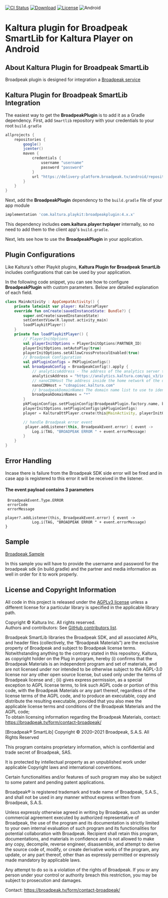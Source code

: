 [![CI Status](https://travis-ci.org/kaltura/playkit-android-broadpeak-smartlib.svg?branch=develop)](https://travis-ci.com/github/kaltura/playkit-android-broadpeak-smartlib)
[![Download](https://img.shields.io/maven-central/v/com.kaltura.playkit/broadpeakplugin?label=Download)](https://search.maven.org/artifact/com.kaltura.playkit/broadpeakplugin)
[![License](https://img.shields.io/badge/license-AGPLv3-black.svg)](https://github.com/kaltura/playkit-android/blob/master/LICENSE)
![Android](https://img.shields.io/badge/platform-android-green.svg)

# Kaltura plugin for Broadpeak SmartLib for Kaltura Player on Android

## About Kaltura Plugin for Broadpeak SmartLib
Broadpeak plugin is designed for integration a [Broadpeak service](https://broadpeak.tv/)

## Kaltura Plugin for Broadpeak SmartLib Integration
The easiest way to get the **BroadpeakPlugin** is to add it as a Gradle dependency.
First, add `Smartlib` repository with your credentials to your root `build.gradle`
```Groovy
allprojects {
    repositories {
        google()
        jcenter()
        maven {
            credentials {
                username "username"
                password "password"
            }
            url "https://delivery-platform.broadpeak.tv/android/repository/smartlib"
        }
    }
}
```
Next, add the **BroadpeakPlugin** dependency to the `build.gradle` file of your app module
```Groovy
implementation 'com.kaltura.playkit:broadpeakplugin:4.x.x'
```

This dependency includes **com.kaltura.player:tvplayer** internally, so no need to add them to the client app's `build.gradle`.

Next, lets see how to use the **BroadpeakPlugin** in your application.

## Plugin Configurations

Like Kaltura's other Playkit plugins, **Kaltura Plugin for Broadpeak SmartLib** includes configurations that can be used by your application.

In the following code snippet, you can see how to configure **BroadpeakPlugin** with custom parameters. Below are detailed explanation of each field.

```Kotlin
class MainActivity : AppCompatActivity() {
    private lateinit var player: KalturaPlayer
    override fun onCreate(savedInstanceState: Bundle?) {
        super.onCreate(savedInstanceState)
        setContentView(R.layout.activity_main)
        loadPlaykitPlayer()
    }
    private fun loadPlaykitPlayer() {
        // PlayerInitOptions
        val playerInitOptions = PlayerInitOptions(PARTNER_ID)
        playerInitOptions.setAutoPlay(true)
        playerInitOptions.setAllowCrossProtocolEnabled(true)
        // Broadpeak Configuration
        val pkPluginConfigs = PKPluginConfigs()
        val broadpeakConfig = BroadpeakConfig().apply {
            // analyticsAddress - The address of the analytics server to send metrics to
            analyticsAddress = "https://analytics.kaltura.com/api_v3/index.php"
            // nanoCDNHost The address inside the home network of the device where the nanoCDN is embedded or "discover" if the discovery is enabled on the nanoCDN.
            nanoCDNHost = "cdnapisec.kaltura.com"
            // broadpeakDomainNames The domain name list to use to identify url(s) using broadpeak product (i.e "cdn.broadpeak.com,cdn2.broadpeak.com"). "*" specific value is used to declare that all given url are using broadpeak product. Empty value "" is used to declare that all given url are not using broadpeak value
            broadpeakDomainNames = "*"
        }
        pkPluginConfigs.setPluginConfig(BroadpeakPlugin.factory.name, broadpeakConfig)
        playerInitOptions.setPluginConfigs(pkPluginConfigs)
        player = KalturaOttPlayer.create(this@MainActivity, playerInitOptions)

        // handle Broadpeak error event
         player.addListener(this, BroadpeakEvent.error) { event ->
            Log.i(TAG, "BROADPEAK ERROR " + event.errorMessage)
        }
    }
}
```

## Error Handling

Incase there is failure from the Broadpeak SDK side error will be fired and in case app is registered to this error it will be received in the listener.

#### The event payload contains 3 parameters

```
 BroadpeakEvent.Type.ERROR
 errorCode
 errorMessage
```

```
player?.addListener(this, BroadpeakEvent.error) { event ->
            Log.i(TAG, "BROADPEAK ERROR " + event.errorMessage)
}
```

## Sample

[Broadpeak Sample](https://github.com/kaltura/kaltura-player-android-samples/tree/master/AdvancedSamples/Broadpeak)

In this sample you will have to provide the username and password for the broadpeak sdk (in build.gradle)
and the partner and media information as well
in order for it to work properly.

## License and Copyright Information

All code in this project is released under the [AGPLv3 license](http://www.gnu.org/licenses/agpl-3.0.html) unless a different license for a particular library is specified in the applicable library path.   

Copyright © Kaltura Inc. All rights reserved.   
Authors and contributors: See [GitHub contributors list](https://github.com/kaltura/playkit-android-broadpeak-smartlib/graphs/contributors).

Broadpeak SmartLib libraries the Broadpeak SDK, and all associated APIs,  and header files (collectively, the “Broadpeak Materials”) are the exclusive property of Broadpeak and subject to Broadpeak license terms.
Notwithstanding anything to the contrary stated in this repository, Kaltura, as copyright holder on the Plug in program, hereby 
(i)	confirms that the Broadpeak Materials is an independent program and set of materials, and are not licensed under nor intended to be otherwise subject to the AGPL-3.0 license nor any other open source license, but used only under the terms of Broadpeak license  and ;
(ii)	gives express permission, as a special exception to AGPL license terms, to link such AGPL code or portion of this code, with the Broadpeak Materials or any part thereof, regardless of the license terms of the AGPL code, and to produce an executable, copy and distribute the resulting executable, provided that you also mee the applicable license terms and conditions of the Broadpeak Materials and the AGPL code;  
To obtain licensing information regarding the Broadpeak Materials, contact: https://broadpeak.tv/form/contact-broadpeak/ 

[Broadpeak®  SmartLib]
Copyright © 2020–2021 Broadpeak, S.A.S.
All Rights Reserved
 
This program contains proprietary information, which is confidential and
trade secret of Broadpeak, SAS.
 
It is protected by intellectual property as an unpublished work under
applicable Copyright laws and international conventions.
 
Certain functionalities and/or features of such program may also be subject
to some patent and pending patent applications.
 
Broadpeak® is registered trademark and trade name of Broadpeak, S.A.S., and
shall not be used in any manner without express written from Broadpeak, S.A.S.
 
Unless expressly otherwise agreed in writing by Broadpeak, such as under
commercial agreement executed by authorized representative of Broadpeak,
the use of the program and its documentation is strictly limited to
your own internal evaluation of such program and its functionalities for
potential collaboration with Broadpeak. Recipient shall retain this program,
documentations, and materials in confidence and is not allowed to make
any copy, decompile, reverse engineer, disassemble, and attempt to derive
the source code of, modify, or create derivative works of the program, any
update, or any part thereof, other than as expressly permitted or expressly
made mandatory by applicable laws.
 
Any attempt to do so is a violation of the rights of Broadpeak. If you or
any person under your control or authority breach this restriction, you may
be subject to prosecution and damages.
 
Contact: https://broadpeak.tv/form/contact-broadpeak/
